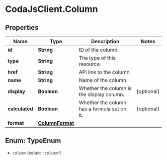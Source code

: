 # CodaJsClient.Column

## Properties
Name | Type | Description | Notes
------------ | ------------- | ------------- | -------------
**id** | **String** | ID of the column. | 
**type** | **String** | The type of this resource. | 
**href** | **String** | API link to the column. | 
**name** | **String** | Name of the column. | 
**display** | **Boolean** | Whether the column is the display column. | [optional] 
**calculated** | **Boolean** | Whether the column has a formula set on it. | [optional] 
**format** | [**ColumnFormat**](ColumnFormat.md) |  | 

<a name="TypeEnum"></a>
## Enum: TypeEnum

* `column` (value: `"column"`)

